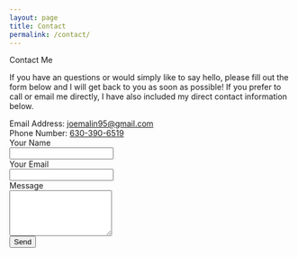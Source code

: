 ```yaml
---
layout: page
title: Contact
permalink: /contact/
---
```


<script>
    $("#contact-form").validate();
</script>

<div class="header-row">
        <span class="header-text">Contact Me</span>
</div>
<div class="description-row">
        <span class="description-text">
            <p>
                If you have an questions or would simply like to say hello, please fill out the form below and I will get back to you as soon as possible! If you prefer to call or email me directly, I have also included my direct contact information below.
            </p>
            <div class="contact-info">
                <div class="contact-info-row">
                    <span class="contact-info-label">
                        Email Address: 
                    </span>
                    <span class="contact-info-value">
                        <a href="mailto:joemalin95@gmail.com" target="_top">joemalin95@gmail.com</a>
                    </span>
                </div>
                <div class="contact-info-row">
                    <span class="contact-info-label">
                        Phone Number:    
                    </span>
                    <span class="contact-info-value">
                        <a href="tel:630-390-6519">630-390-6519</a>
                    </span>
                </div>
            </div>
        </span>
</div>


<form action="https://formspree.io/joemalin95@gmail.com" method="POST">
  <input type="hidden" name="_next" value="{{site.url}}/{{site.return_path}}/"/>
  <input type="text" name="_gotcha" style="display:none" />

  <div class="contact-container">
      <div class="contact-row">
          <div class="contact-field left">
              <div class="contact-label">
                  <label for="name-input">Your Name</label>
              </div>
              <div class="contact-input">
                  <input  id="name-input" type="text" name="name" required>
              </div>
          </div>
          <div class="contact-field right">
              <div class="contact-label">
                  <label for="email-input">Your Email</label>
              </div>
              <div class="contact-input">
                  <input id="email-input" type="email" name="_replyto" required>
              </div>
          </div>
      </div>
      <div class="contact-row">
          <div class="contact-field">
              <div class="contact-label">
                  <label for="message-input">Message</label>
              </div>
              <div class="contact-input">
                  <textarea id="message-input" name="Message" rows="5" required ></textarea>
              </div>
          </div>
      </div>
      <div class="contact-row">
            <button class="contact-submit-btn std-btn" type="submit">
                <i class="fa fa-paper-plane"></i>
                <span>Send</span>
            </button>
      </div>
  </div>
</form>

